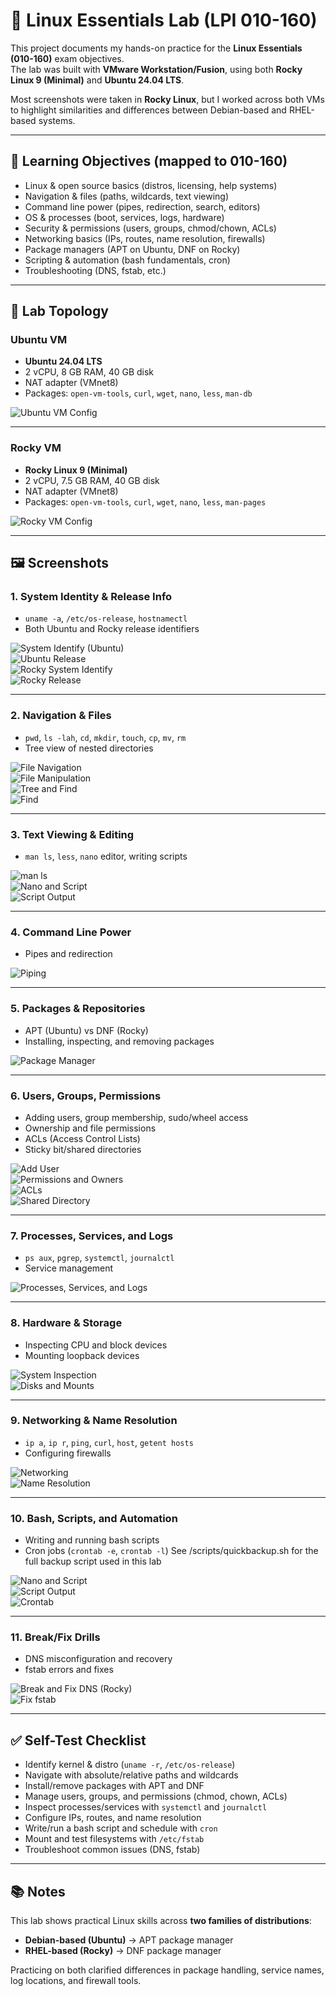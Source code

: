 # 🐧 Linux Essentials Lab (LPI 010-160)

This project documents my hands-on practice for the **Linux Essentials (010-160)** exam objectives.  
The lab was built with **VMware Workstation/Fusion**, using both **Rocky Linux 9 (Minimal)** and **Ubuntu 24.04 LTS**.  

Most screenshots were taken in **Rocky Linux**, but I worked across both VMs to highlight similarities and differences between Debian-based and RHEL-based systems.

---

## 🎯 Learning Objectives (mapped to 010-160)

- Linux & open source basics (distros, licensing, help systems)  
- Navigation & files (paths, wildcards, text viewing)  
- Command line power (pipes, redirection, search, editors)  
- OS & processes (boot, services, logs, hardware)  
- Security & permissions (users, groups, chmod/chown, ACLs)  
- Networking basics (IPs, routes, name resolution, firewalls)  
- Package managers (APT on Ubuntu, DNF on Rocky)  
- Scripting & automation (bash fundamentals, cron)  
- Troubleshooting (DNS, fstab, etc.)

---

## 🧱 Lab Topology

### Ubuntu VM
- **Ubuntu 24.04 LTS**
- 2 vCPU, 8 GB RAM, 40 GB disk
- NAT adapter (VMnet8)
- Packages: `open-vm-tools`, `curl`, `wget`, `nano`, `less`, `man-db`

![Ubuntu VM Config](screenshots/ubuntu_vm_config.png)

---

### Rocky VM
- **Rocky Linux 9 (Minimal)**
- 2 vCPU, 7.5 GB RAM, 40 GB disk
- NAT adapter (VMnet8)
- Packages: `open-vm-tools`, `curl`, `wget`, `nano`, `less`, `man-pages`

![Rocky VM Config](screenshots/rocky_vm_config.png)

---

## 🖼️ Screenshots

### 1. System Identity & Release Info
- `uname -a`, `/etc/os-release`, `hostnamectl`  
- Both Ubuntu and Rocky release identifiers  

![System Identify (Ubuntu)](screenshots/SYSTEM_IDENTIFY_ubuntu.png)  
![Ubuntu Release](screenshots/UBUNTU_RELEASE.png)  
![Rocky System Identify](screenshots/rocky_system_identify.png)  
![Rocky Release](screenshots/ROCKY_RELEASE.png)

---

### 2. Navigation & Files
- `pwd`, `ls -lah`, `cd`, `mkdir`, `touch`, `cp`, `mv`, `rm`  
- Tree view of nested directories  

![File Navigation](screenshots/file_navigation.png)  
![File Manipulation](screenshots/file_manipulation.png)  
![Tree and Find](screenshots/tree_and_find.png)  
![Find](screenshots/find.png)

---

### 3. Text Viewing & Editing
- `man ls`, `less`, `nano` editor, writing scripts  

![man ls](screenshots/man_ls.png)  
![Nano and Script](screenshots/nano_and_script.png)  
![Script Output](screenshots/script_output.png)

---

### 4. Command Line Power
- Pipes and redirection  

![Piping](screenshots/Piping.png)

---

### 5. Packages & Repositories
- APT (Ubuntu) vs DNF (Rocky)  
- Installing, inspecting, and removing packages  

![Package Manager](screenshots/package_manager.png)

---

### 6. Users, Groups, Permissions
- Adding users, group membership, sudo/wheel access  
- Ownership and file permissions  
- ACLs (Access Control Lists)  
- Sticky bit/shared directories  

![Add User](screenshots/add_user.png)  
![Permissions and Owners](screenshots/permissions_and_owners.png)  
![ACLs](screenshots/ACLS.png)  
![Shared Directory](screenshots/shared.png)

---

### 7. Processes, Services, and Logs
- `ps aux`, `pgrep`, `systemctl`, `journalctl`  
- Service management  

![Processes, Services, and Logs](screenshots/processes_services_and_logs.png)

---

### 8. Hardware & Storage
- Inspecting CPU and block devices  
- Mounting loopback devices

![System Inspection](screenshots/system_inspection.png)  
![Disks and Mounts](screenshots/disks_and_mounts.png)

---

### 9. Networking & Name Resolution
- `ip a`, `ip r`, `ping`, `curl`, `host`, `getent hosts`  
- Configuring firewalls  

![Networking](screenshots/networking.png)  
![Name Resolution](screenshots/name_resolution.png)

---

### 10. Bash, Scripts, and Automation
- Writing and running bash scripts  
- Cron jobs (`crontab -e`, `crontab -l`)
See /scripts/quickbackup.sh for the full backup script used in this lab

![Nano and Script](screenshots/nano_and_script.png)  
![Script Output](screenshots/script_output.png)  
![Crontab](screenshots/crontab.png)

---

### 11. Break/Fix Drills
- DNS misconfiguration and recovery  
- fstab errors and fixes  

![Break and Fix DNS (Rocky)](screenshots/break_and_fix_dns_rocky.png)  
![Fix fstab](screenshots/fix_fstab.png)

---

## ✅ Self-Test Checklist

- Identify kernel & distro (`uname -r`, `/etc/os-release`)  
- Navigate with absolute/relative paths and wildcards  
- Install/remove packages with APT and DNF  
- Manage users, groups, and permissions (chmod, chown, ACLs)  
- Inspect processes/services with `systemctl` and `journalctl`  
- Configure IPs, routes, and name resolution  
- Write/run a bash script and schedule with `cron`  
- Mount and test filesystems with `/etc/fstab`  
- Troubleshoot common issues (DNS, fstab)  

---

## 📚 Notes

This lab shows practical Linux skills across **two families of distributions**:  
- **Debian-based (Ubuntu)** → APT package manager  
- **RHEL-based (Rocky)** → DNF package manager  

Practicing on both clarified differences in package handling, service names, log locations, and firewall tools.
